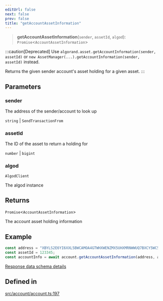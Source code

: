 ```yaml
---
editUrl: false
next: false
prev: false
title: "getAccountAssetInformation"
---
```


> **getAccountAssetInformation**(`sender`, `assetId`, `algod`): `Promise`\<`AccountAssetInformation`\>

:::caution[Deprecated]
Use `algorand.asset.getAccountInformation(sender, assetId)` or `new AssetManager(...).getAccountInformation(sender, assetId)` instead.

Returns the given sender account's asset holding for a given asset.
:::

## Parameters

### sender

The address of the sender/account to look up

`string` | `SendTransactionFrom`

### assetId

The ID of the asset to return a holding for

`number` | `bigint`

### algod

`AlgodClient`

The algod instance

## Returns

`Promise`\<`AccountAssetInformation`\>

The account asset holding information

## Example

```typescript
const address = "XBYLS2E6YI6XXL5BWCAMOA4GTWHXWENZMX5UHXMRNWWUQ7BXCY5WC5TEPA";
const assetId = 123345;
const accountInfo = await account.getAccountAssetInformation(address, assetId, algod);
```

[Response data schema details](https://developer.algorand.org/docs/rest-apis/algod/#get-v2accountsaddressassetsasset-id)

## Defined in

[src/account/account.ts:197](https://github.com/algorandfoundation/algokit-utils-ts/blob/87156fe9637eca52c0bc9e840c5804088cb40974/src/account/account.ts#L197)

